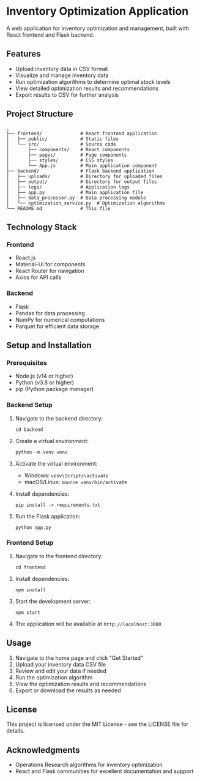 # Inventory Optimization Application

A web application for inventory optimization and management, built with React frontend and Flask backend.

## Features

- Upload inventory data in CSV format
- Visualize and manage inventory data
- Run optimization algorithms to determine optimal stock levels
- View detailed optimization results and recommendations
- Export results to CSV for further analysis

## Project Structure

```
.
├── frontend/              # React frontend application
│   ├── public/            # Static files
│   └── src/               # Source code
│       ├── components/    # React components
│       ├── pages/         # Page components
│       ├── styles/        # CSS styles
│       └── App.js         # Main application component
├── backend/               # Flask backend application
│   ├── uploads/           # Directory for uploaded files
│   ├── output/            # Directory for output files
│   ├── logs/              # Application logs
│   ├── app.py             # Main application file
│   ├── data_processor.py  # Data processing module
│   └── optimization_service.py  # Optimization algorithms
└── README.md              # This file
```

## Technology Stack

### Frontend
- React.js
- Material-UI for components
- React Router for navigation
- Axios for API calls

### Backend
- Flask
- Pandas for data processing
- NumPy for numerical computations
- Parquet for efficient data storage

## Setup and Installation

### Prerequisites
- Node.js (v14 or higher)
- Python (v3.8 or higher)
- pip (Python package manager)

### Backend Setup
1. Navigate to the backend directory:
   ```
   cd backend
   ```

2. Create a virtual environment:
   ```
   python -m venv venv
   ```

3. Activate the virtual environment:
   - Windows: `venv\Scripts\activate`
   - macOS/Linux: `source venv/bin/activate`

4. Install dependencies:
   ```
   pip install -r requirements.txt
   ```

5. Run the Flask application:
   ```
   python app.py
   ```

### Frontend Setup
1. Navigate to the frontend directory:
   ```
   cd frontend
   ```

2. Install dependencies:
   ```
   npm install
   ```

3. Start the development server:
   ```
   npm start
   ```

4. The application will be available at `http://localhost:3000`

## Usage

1. Navigate to the home page and click "Get Started"
2. Upload your inventory data CSV file
3. Review and edit your data if needed
4. Run the optimization algorithm
5. View the optimization results and recommendations
6. Export or download the results as needed

## License

This project is licensed under the MIT License - see the LICENSE file for details.

## Acknowledgments

- Operations Research algorithms for inventory optimization
- React and Flask communities for excellent documentation and support 